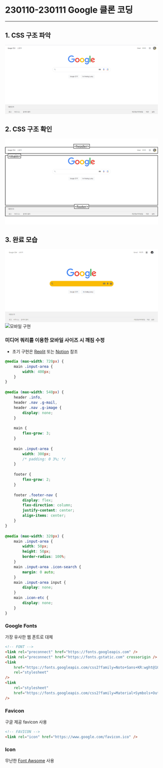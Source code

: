 # 230110-230111 Google 클론 코딩

---

## 1. CSS 구조 파악

![구조 파악](image/image.png)

## 2. CSS 구조 확인

![구조 확인](image/image-1.png)

## 3. 완료 모습

![html, css로만 구현](image/image-2.png)
![모바일 구현](https://github.com/daisy4251/google-clone-web/assets/165018586/71296512-164a-48c1-b8aa-f8096e070c1b)

### 미디어 쿼리를 이용한 모바일 사이즈 시 깨짐 수정

- 초기 구현은 <a href="(https://d01c67be-98c7-416e-ab23-dce592f099ce-00-2souyyah294vt.sisko.repl.co/" tite="Replit 이동" target="_blank">Replit</a> 또는 <a href="(https://teal-catcher-309.notion.site/230110-230111-Google-bede8e5927f8483d873a2f16147f378a?pvs=74" tite="Notion 이동" target="_blank">Notion</a> 참조

```css
@media (max-width: 720px) {
	main .input-area {
		width: 400px;
	}
}

@media (max-width: 540px) {
	header .info,
	header .nav .g-mail,
	header .nav .g-image {
		display: none;
	}

	main {
		flex-grow: 3;
	}

	main .input-area {
		width: 300px;
		/* padding: 0 3%; */
	}

	footer {
		flex-grow: 2;
	}

	footer .footer-nav {
		display: flex;
		flex-direction: column;
		justify-content: center;
		align-items: center;
	}
}

@media (max-width: 320px) {
	main .input-area {
		width: 50px;
		height: 50px;
		border-radius: 100%;
	}
	main .input-area .icon-search {
		margin: 0 auto;
	}
	main .input-area input {
		display: none;
	}
	main .icon-etc {
		display: none;
	}
}
```

### Google Fonts

가장 유사한 웹 폰트로 대체

```html
<!-- FONT -->
<link rel="preconnect" href="https://fonts.googleapis.com" />
<link rel="preconnect" href="https://fonts.gstatic.com" crossorigin />
<link
	href="https://fonts.googleapis.com/css2?family=Noto+Sans+KR:wght@100;300;700&display=swap"
	rel="stylesheet"
/>
<link
	rel="stylesheet"
	href="https://fonts.googleapis.com/css2?family=Material+Symbols+Outlined:opsz,wght,FILL,GRAD@20..48,100..700,0..1,-50..200"
/>
```

### Favicon

구글 제공 favicon 사용

```html
<!-- FAVICON -->
<link rel="icon" href="https://www.google.com/favicon.ico" />
```

### Icon

무난한
<a href="(https://fontawesome.com/" tite="fontawsome 이동" target="_blank">Font Awsome</a> 사용
